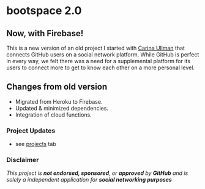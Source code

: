 # bootspace 2.0
## Now, with Firebase!

This is a new version of an old project I started with [Carina Ullman](https://github.com/carinaullman) that connects GitHub users on a social network platform. While GitHub is perfect in every way, we felt there was a need for a supplemental platform for its users to connect more to get to know each other on a more personal level. 

## Changes from old version

* Migrated from Heroku to Firebase.
* Updated & minimized dependencies.
* Integration of cloud functions.

### Project Updates
* see [projects](https://github.com/rlgerma92/bootspacetwo/projects) tab

### Disclaimer 
*This project is __not endorsed, sponsored__, or __approved__ by __GitHub__ and is solely a independent application for __social networking purposes__*
